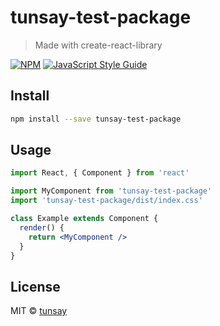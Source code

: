# tunsay-test-package

> Made with create-react-library

[![NPM](https://img.shields.io/npm/v/tunsay-test-package.svg)](https://www.npmjs.com/package/tunsay-test-package) [![JavaScript Style Guide](https://img.shields.io/badge/code_style-standard-brightgreen.svg)](https://standardjs.com)

## Install

```bash
npm install --save tunsay-test-package
```

## Usage

```jsx
import React, { Component } from 'react'

import MyComponent from 'tunsay-test-package'
import 'tunsay-test-package/dist/index.css'

class Example extends Component {
  render() {
    return <MyComponent />
  }
}
```

## License

MIT © [tunsay](https://github.com/tunsay)
